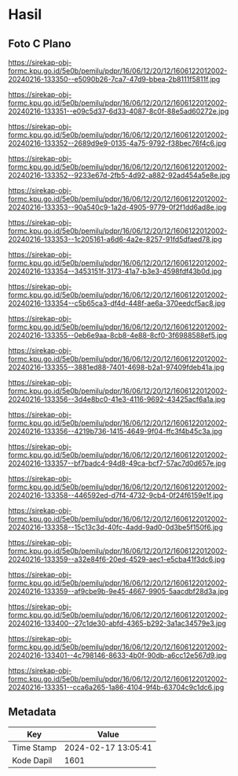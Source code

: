 # Hasil

## Foto C Plano

https://sirekap-obj-formc.kpu.go.id/5e0b/pemilu/pdpr/16/06/12/20/12/1606122012002-20240216-133350--e5090b26-7ca7-47d9-bbea-2b8111f5811f.jpg

https://sirekap-obj-formc.kpu.go.id/5e0b/pemilu/pdpr/16/06/12/20/12/1606122012002-20240216-133351--e09c5d37-6d33-4087-8c0f-88e5ad60272e.jpg

https://sirekap-obj-formc.kpu.go.id/5e0b/pemilu/pdpr/16/06/12/20/12/1606122012002-20240216-133352--2689d9e9-0135-4a75-9792-f38bec76f4c6.jpg

https://sirekap-obj-formc.kpu.go.id/5e0b/pemilu/pdpr/16/06/12/20/12/1606122012002-20240216-133352--9233e67d-2fb5-4d92-a882-92ad454a5e8e.jpg

https://sirekap-obj-formc.kpu.go.id/5e0b/pemilu/pdpr/16/06/12/20/12/1606122012002-20240216-133353--90a540c9-1a2d-4905-9779-0f2f1dd6ad8e.jpg

https://sirekap-obj-formc.kpu.go.id/5e0b/pemilu/pdpr/16/06/12/20/12/1606122012002-20240216-133353--1c205161-a6d6-4a2e-8257-91fd5dfaed78.jpg

https://sirekap-obj-formc.kpu.go.id/5e0b/pemilu/pdpr/16/06/12/20/12/1606122012002-20240216-133354--3453151f-3173-41a7-b3e3-4598fdf43b0d.jpg

https://sirekap-obj-formc.kpu.go.id/5e0b/pemilu/pdpr/16/06/12/20/12/1606122012002-20240216-133354--c5b65ca3-df4d-448f-ae6a-370eedcf5ac8.jpg

https://sirekap-obj-formc.kpu.go.id/5e0b/pemilu/pdpr/16/06/12/20/12/1606122012002-20240216-133355--0eb6e9aa-8cb8-4e88-8cf0-3f6988588ef5.jpg

https://sirekap-obj-formc.kpu.go.id/5e0b/pemilu/pdpr/16/06/12/20/12/1606122012002-20240216-133355--3881ed88-7401-4698-b2a1-97409fdeb41a.jpg

https://sirekap-obj-formc.kpu.go.id/5e0b/pemilu/pdpr/16/06/12/20/12/1606122012002-20240216-133356--3d4e8bc0-41e3-4116-9692-43425acf6a1a.jpg

https://sirekap-obj-formc.kpu.go.id/5e0b/pemilu/pdpr/16/06/12/20/12/1606122012002-20240216-133356--4219b736-1415-4649-9f04-ffc3f4b45c3a.jpg

https://sirekap-obj-formc.kpu.go.id/5e0b/pemilu/pdpr/16/06/12/20/12/1606122012002-20240216-133357--bf7badc4-94d8-49ca-bcf7-57ac7d0d657e.jpg

https://sirekap-obj-formc.kpu.go.id/5e0b/pemilu/pdpr/16/06/12/20/12/1606122012002-20240216-133358--446592ed-d7f4-4732-9cb4-0f24f6159e1f.jpg

https://sirekap-obj-formc.kpu.go.id/5e0b/pemilu/pdpr/16/06/12/20/12/1606122012002-20240216-133358--15c13c3d-40fc-4add-9ad0-0d3be5f150f6.jpg

https://sirekap-obj-formc.kpu.go.id/5e0b/pemilu/pdpr/16/06/12/20/12/1606122012002-20240216-133359--a32e84f6-20ed-4529-aec1-e5cba41f3dc6.jpg

https://sirekap-obj-formc.kpu.go.id/5e0b/pemilu/pdpr/16/06/12/20/12/1606122012002-20240216-133359--af9cbe9b-9e45-4667-9905-5aacdbf28d3a.jpg

https://sirekap-obj-formc.kpu.go.id/5e0b/pemilu/pdpr/16/06/12/20/12/1606122012002-20240216-133400--27c1de30-abfd-4365-b292-3a1ac34579e3.jpg

https://sirekap-obj-formc.kpu.go.id/5e0b/pemilu/pdpr/16/06/12/20/12/1606122012002-20240216-133401--4c798146-8633-4b0f-90db-a6cc12e567d9.jpg

https://sirekap-obj-formc.kpu.go.id/5e0b/pemilu/pdpr/16/06/12/20/12/1606122012002-20240216-133351--cca6a265-1a86-4104-9f4b-63704c9c1dc6.jpg


## Metadata

| Key        | Value               |
| ---------- | ------------------- |
| Time Stamp | 2024-02-17 13:05:41 |
| Kode Dapil | 1601                |



